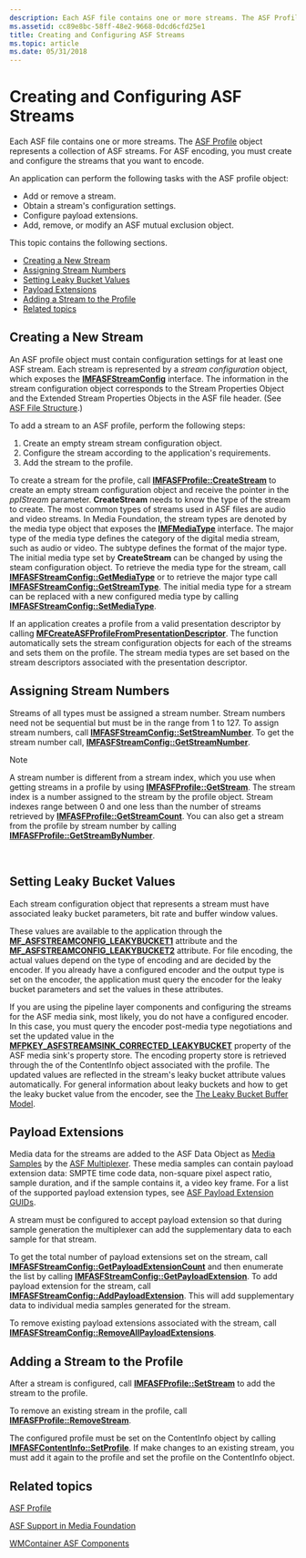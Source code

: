```yaml
---
description: Each ASF file contains one or more streams. The ASF Profile object represents a collection of ASF streams. For ASF encoding, you must create and configure the streams that you want to encode.
ms.assetid: cc89e8bc-58ff-48e2-9668-0dcd6cfd25e1
title: Creating and Configuring ASF Streams
ms.topic: article
ms.date: 05/31/2018
---
```


# Creating and Configuring ASF Streams

Each ASF file contains one or more streams. The [ASF Profile](asf-profile.md) object represents a collection of ASF streams. For ASF encoding, you must create and configure the streams that you want to encode.

An application can perform the following tasks with the ASF profile object:

-   Add or remove a stream.
-   Obtain a stream's configuration settings.
-   Configure payload extensions.
-   Add, remove, or modify an ASF mutual exclusion object.

This topic contains the following sections.

-   [Creating a New Stream](#creating-a-new-stream)
-   [Assigning Stream Numbers](#assigning-stream-numbers)
-   [Setting Leaky Bucket Values](#setting-leaky-bucket-values)
-   [Payload Extensions](#payload-extensions)
-   [Adding a Stream to the Profile](#adding-a-stream-to-the-profile)
-   [Related topics](#related-topics)

## Creating a New Stream

An ASF profile object must contain configuration settings for at least one ASF stream. Each stream is represented by a *stream configuration* object, which exposes the [**IMFASFStreamConfig**](/windows/desktop/api/wmcontainer/nn-wmcontainer-imfasfstreamconfig) interface. The information in the stream configuration object corresponds to the Stream Properties Object and the Extended Stream Properties Objects in the ASF file header. (See [ASF File Structure](asf-file-structure.md).)

To add a stream to an ASF profile, perform the following steps:

1.  Create an empty stream stream configuration object.
2.  Configure the stream according to the application's requirements.
3.  Add the stream to the profile.

To create a stream for the profile, call [**IMFASFProfile::CreateStream**](/windows/desktop/api/wmcontainer/nf-wmcontainer-imfasfprofile-createstream) to create an empty stream configuration object and receive the pointer in the *ppIStream* parameter. **CreateStream** needs to know the type of the stream to create. The most common types of streams used in ASF files are audio and video streams. In Media Foundation, the stream types are denoted by the media type object that exposes the [**IMFMediaType**](/windows/desktop/api/mfobjects/nn-mfobjects-imfmediatype) interface. The major type of the media type defines the category of the digital media stream, such as audio or video. The subtype defines the format of the major type. The initial media type set by **CreateStream** can be changed by using the steam configuration object. To retrieve the media type for the stream, call [**IMFASFStreamConfig::GetMediaType**](/windows/desktop/api/wmcontainer/nf-wmcontainer-imfasfstreamconfig-getmediatype) or to retrieve the major type call [**IMFASFStreamConfig::GetStreamType**](/windows/desktop/api/wmcontainer/nf-wmcontainer-imfasfstreamconfig-getstreamtype). The initial media type for a stream can be replaced with a new configured media type by calling [**IMFASFStreamConfig::SetMediaType**](/windows/desktop/api/wmcontainer/nf-wmcontainer-imfasfstreamconfig-setmediatype).

If an application creates a profile from a valid presentation descriptor by calling [**MFCreateASFProfileFromPresentationDescriptor**](/windows/desktop/api/wmcontainer/nf-wmcontainer-mfcreateasfprofilefrompresentationdescriptor). The function automatically sets the stream configuration objects for each of the streams and sets them on the profile. The stream media types are set based on the stream descriptors associated with the presentation descriptor.

## Assigning Stream Numbers

Streams of all types must be assigned a stream number. Stream numbers need not be sequential but must be in the range from 1 to 127. To assign stream numbers, call [**IMFASFStreamConfig::SetStreamNumber**](/windows/desktop/api/wmcontainer/nf-wmcontainer-imfasfstreamconfig-setstreamnumber). To get the stream number call, [**IMFASFStreamConfig::GetStreamNumber**](/windows/desktop/api/wmcontainer/nf-wmcontainer-imfasfstreamconfig-getstreamnumber).

> [!Note]  
> A stream number is different from a stream index, which you use when getting streams in a profile by using [**IMFASFProfile::GetStream**](/windows/desktop/api/wmcontainer/nf-wmcontainer-imfasfprofile-getstream). The stream index is a number assigned to the stream by the profile object. Stream indexes range between 0 and one less than the number of streams retrieved by [**IMFASFProfile::GetStreamCount**](/windows/desktop/api/wmcontainer/nf-wmcontainer-imfasfprofile-getstreamcount). You can also get a stream from the profile by stream number by calling [**IMFASFProfile::GetStreamByNumber**](/windows/desktop/api/wmcontainer/nf-wmcontainer-imfasfprofile-getstreambynumber).

 

## Setting Leaky Bucket Values

Each stream configuration object that represents a stream must have associated leaky bucket parameters, bit rate and buffer window values.

These values are available to the application through the [**MF\_ASFSTREAMCONFIG\_LEAKYBUCKET1**](mf-asfstreamconfig-leakybucket1-attribute.md) attribute and the [**MF\_ASFSTREAMCONFIG\_LEAKYBUCKET2**](mf-asfstreamconfig-leakybucket2-attribute.md) attribute. For file encoding, the actual values depend on the type of encoding and are decided by the encoder. If you already have a configured encoder and the output type is set on the encoder, the application must query the encoder for the leaky bucket parameters and set the values in these attributes.

If you are using the pipeline layer components and configuring the streams for the ASF media sink, most likely, you do not have a configured encoder. In this case, you must query the encoder post-media type negotiations and set the updated value in the [**MFPKEY\_ASFSTREAMSINK\_CORRECTED\_LEAKYBUCKET**](mfpkey-asfstreamsink-corrected-leakybucket-property.md) property of the ASF media sink's property store. The encoding property store is retrieved through the of the ContentInfo object associated with the profile. The updated values are reflected in the stream's leaky bucket attribute values automatically. For general information about leaky buckets and how to get the leaky bucket value from the encoder, see the [The Leaky Bucket Buffer Model](the-leaky-bucket-buffer-model.md).

## Payload Extensions

Media data for the streams are added to the ASF Data Object as [Media Samples](media-samples.md) by the [ASF Multiplexer](asf-multiplexer.md). These media samples can contain payload extension data: SMPTE time code data, non-square pixel aspect ratio, sample duration, and if the sample contains it, a video key frame. For a list of the supported payload extension types, see [ASF Payload Extension GUIDs](asf-payload-extension-guids.md).

A stream must be configured to accept payload extension so that during sample generation the multiplexer can add the supplementary data to each sample for that stream.

To get the total number of payload extensions set on the stream, call [**IMFASFStreamConfig::GetPayloadExtensionCount**](/windows/desktop/api/wmcontainer/nf-wmcontainer-imfasfstreamconfig-getpayloadextensioncount) and then enumerate the list by calling [**IMFASFStreamConfig::GetPayloadExtension**](/windows/desktop/api/wmcontainer/nf-wmcontainer-imfasfstreamconfig-getpayloadextension). To add payload extension for the stream, call [**IMFASFStreamConfig::AddPayloadExtension**](/windows/desktop/api/wmcontainer/nf-wmcontainer-imfasfstreamconfig-addpayloadextension). This will add supplementary data to individual media samples generated for the stream.

To remove existing payload extensions associated with the stream, call [**IMFASFStreamConfig::RemoveAllPayloadExtensions**](/windows/desktop/api/wmcontainer/nf-wmcontainer-imfasfstreamconfig-removeallpayloadextensions).

## Adding a Stream to the Profile

After a stream is configured, call [**IMFASFProfile::SetStream**](/windows/desktop/api/wmcontainer/nf-wmcontainer-imfasfprofile-setstream) to add the stream to the profile.

To remove an existing stream in the profile, call [**IMFASFProfile::RemoveStream**](/windows/desktop/api/wmcontainer/nf-wmcontainer-imfasfprofile-removestream).

The configured profile must be set on the ContentInfo object by calling [**IMFASFContentInfo::SetProfile**](/windows/desktop/api/wmcontainer/nf-wmcontainer-imfasfcontentinfo-setprofile). If make changes to an existing stream, you must add it again to the profile and set the profile on the ContentInfo object.

## Related topics

<dl> <dt>

[ASF Profile](asf-profile.md)
</dt> <dt>

[ASF Support in Media Foundation](asf-support-in-media-foundation.md)
</dt> <dt>

[WMContainer ASF Components](wmcontainer-asf-components.md)
</dt> </dl>

 

 



